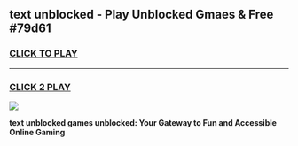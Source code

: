 
## text unblocked - Play Unblocked Gmaes & Free #79d61
<h3>
<a href="https://news.freeplayer.one?title=text_unblocked&ref=24F">CLICK TO PLAY</a></h3>
<hr>

<h3>
<a href="https://news.freeplayer.one?title=text_unblocked&ref=24F">CLICK 2 PLAY</a>
  
</h3>

<a href="https://news.freeplayer.one?title=text_unblocked&ref=24F/"><img src="https://clearcache.store/games.png"></a>


**text unblocked games unblocked: Your Gateway to Fun and Accessible Online Gaming**
